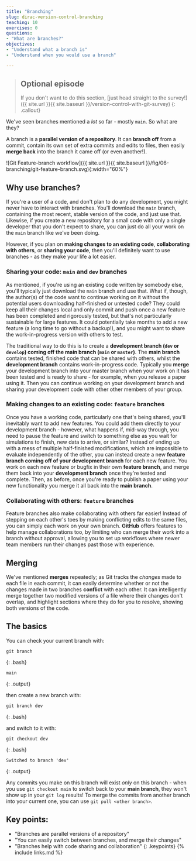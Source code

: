 ```yaml
---
title: "Branching"
slug: dirac-version-control-branching
teaching: 10
exercises: 0
questions:
- "What are branches?"
objectives:
- "Understand what a branch is"
- "Understand when you would use a branch"

---
```


> ## Optional episode
> 
> If you don't want to do this section, [just head straight to the survey!]({{ site.url }}{{ site.baseurl }}/version-control-with-git-survey)
{: .callout}

We've seen branches mentioned a *lot* so far - mostly `main`. So what are they?

A branch is a **parallel version of a repository**. It can **branch off** from a commit, contain its own set of extra commits and edits to files, then easily **merge back** into the branch it came off (or even another!).

![Git Feature-branch workflow]({{ site.url }}{{ site.baseurl }}/fig/06-branching/git-feature-branch.svg){:width="60%"}

## Why use branches?

If you're a user of a code, and don't plan to do any development, you might never have to interact with branches. You'll download the `main` branch, containing the most recent, stable version of the code, and just use that. Likewise, if you create a new repository for a small code with only a single developer that you don't expect to share, you can just do all your work on the `main` branch like we've been doing.

However, if you plan on **making changes to an existing code**, **collaborating with others**, or **sharing your code**, then you'll definitely want to use branches - as they make your life a lot easier.

### Sharing your code: `main` and `dev` branches

As mentioned, if you're using an existing code written by somebody else, you'll typically just download the `main` branch and use that. What if, though, the author(s) of the code want to continue working on it without the potential users downloading half-finished or untested code? They could keep all their changes local and only commit and push once a new feature has been completed and rigorously tested, but that's not particularly sustainable for large features. It could potentially take months to add a new feature (a long time to go without a backup!), and you might want to share the work-in-progress version with others to test. 

The traditional way to do this is to create a **development branch (`dev` or `develop`) coming off the main branch (`main` or `master`)**. The **main branch** contains tested, finished code that can be shared with others, whilst the **development branch** contains work-in-progress code. Typically you **merge** your development branch into your master branch when your work on it has been tested and is ready to share - for example, when you release a paper using it. Then you can continue working on your development branch and sharing your development code with other other members of your group.

### Making changes to an existing code: `feature` branches

Once you have a working code, particularly one that's being shared, you'll inevitably want to add new features. You could add them directly to your development branch - however, what happens if, mid-way through, you need to pause the feature and switch to something else as you wait for simulations to finish, new data to arrive, or similar? Instead of ending up with a mess of multiple half-finished modifications, which are impossible to evaluate independently of the other, you can instead create a new **feature branch coming off of your development branch** for each new feature. You work on each new feature or bugfix in their own  **feature branch**, and merge them back into your **development branch** once they're tested and complete. Then, as before, once you're ready to publish a paper using your new functionality you merge it all back into the **main branch**.

### Collaborating with others: `feature` branches

Feature branches also make collaborating with others far easier! Instead of stepping on each other's toes by making conflicting edits to the same files, you can simply each work on your own branch. **GitHub** offers features to help manage collaborations too, by limiting who can merge their work into a branch without approval, allowing you to set up workflows where newer team members run their changes past those with experience.

## Merging

We've mentioned **merges** repeatedly; as Git tracks the *changes* made to each file in each commit, it can easily determine whether or not the changes made in two branches **conflict** with each other. It can intelligently merge together two modified versions of a file where their changes don't overlap, and highlight sections where they do for you to resolve, showing both versions of the code.

## The basics

You can check your current branch with: 

~~~
git branch
~~~
{: .bash}

~~~
main
~~~
{: .output}


then create a new branch with:

~~~
git branch dev
~~~
{: .bash}

and switch to it with:

~~~
git checkout dev
~~~
{: .bash}

~~~
Switched to branch 'dev'
~~~
{: .output}

Any commits you make on this branch will exist *only* on this branch - when you use `git checkout main` to switch back to your **main branch**, they won't show up in your `git log` results! To merge the commits from another branch into your current one, you can use `git pull <other branch>`. 

## Key points:
- "Branches are parallel versions of a repository"
- "You can easily switch between branches, and merge their changes"
- "Branches help with code sharing and collaboration"
{: .keypoints}
{% include links.md %}
